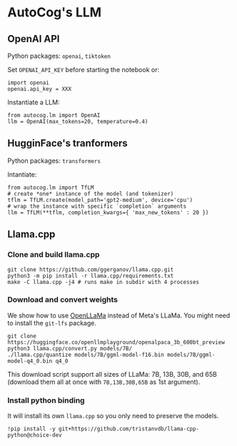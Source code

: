 AutoCog's LLM
=============

## OpenAI API

Python packages: `openai`, `tiktoken`

Set `OPENAI_API_KEY` before starting the notebook or:
```
import openai
openai.api_key = XXX
```

Instantiate a LLM:
```
from autocog.lm import OpenAI
llm = OpenAI(max_tokens=20, temperature=0.4)
```

## HugginFace's tranformers

Python packages: `transformers`

Intantiate:
```
from autocog.lm import TfLM
# create *one* instance of the model (and tokenizer)
tflm = TfLM.create(model_path='gpt2-medium', device='cpu')
# wrap the instance with specific `completion` arguments
llm = TfLM(**tflm, completion_kwargs={ 'max_new_tokens' : 20 })
```

## Llama.cpp

### Clone and build llama.cpp

```
git clone https://github.com/ggerganov/llama.cpp.git
python3 -m pip install -r llama.cpp/requirements.txt
make -C llama.cpp -j4 # runs make in subdir with 4 processes
```

### Download and convert weights

We show how to use [OpenLLaMa](https://github.com/openlm-research/open_llama) instead of Meta's LLaMa.
You might need to install the `git-lfs` package.
```
git clone https://huggingface.co/openllmplayground/openalpaca_3b_600bt_preview
python3 llama.cpp/convert.py models/7B/
./llama.cpp/quantize models/7B/ggml-model-f16.bin models/7B/ggml-model-q4_0.bin q4_0
```
This download script support all sizes of LLaMa: 7B, 13B, 30B, and 65B (download them all at once with `7B,13B,30B,65B` as 1st argument).

### Install python binding

It will install its own `llama.cpp` so you only need to preserve the models.
```
!pip install -y git+https://github.com/tristanvdb/llama-cpp-python@choice-dev
```